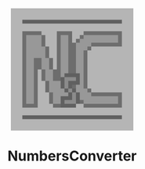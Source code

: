 <h1 align='center'>
  <img src="logo.jpg" alt="logo" width="250" height="250">


  NumbersConverter
</h1>
